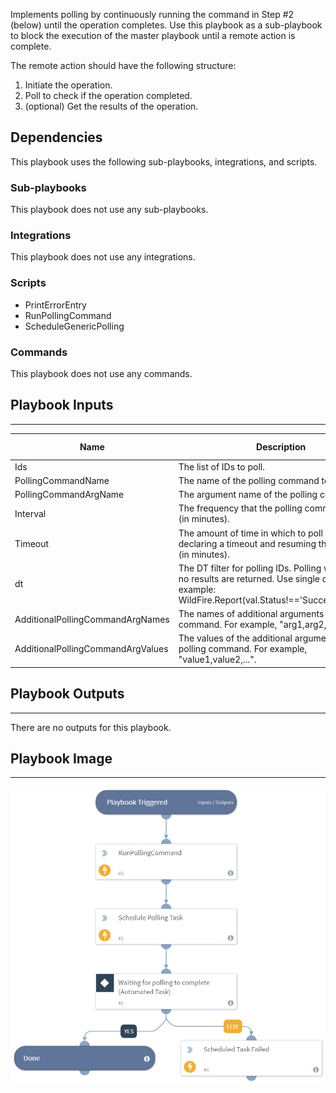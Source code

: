Implements polling by continuously running the command in Step #2 (below) until the operation completes.
Use this playbook as a sub-playbook to block the execution of the master playbook until a remote action is complete.

The remote action should have the following structure:

1. Initiate the operation.
2. Poll to check if the operation completed.
3. (optional) Get the results of the operation.

## Dependencies
This playbook uses the following sub-playbooks, integrations, and scripts.

### Sub-playbooks
This playbook does not use any sub-playbooks.

### Integrations
This playbook does not use any integrations.

### Scripts
* PrintErrorEntry
* RunPollingCommand
* ScheduleGenericPolling

### Commands
This playbook does not use any commands.

## Playbook Inputs
---

| **Name** | **Description** | **Default Value** | **Required** |
| --- | --- | --- | --- | 
| Ids | The list of IDs to poll. | - |Required |
| PollingCommandName | The name of the polling command to run. | - | Required |
| PollingCommandArgName | The argument name of the polling command. | ids | Required |
| Interval | The frequency that the polling command will run (in minutes). | 1 |Required |
| Timeout | The amount of time in which to poll before declaring a timeout and resuming the playbook (in minutes). | 10 | Required |
| dt | The DT filter for polling IDs. Polling will stop when no results are returned. Use single quotes, for example: WildFire.Report(val.Status!=='Success').SHA256. | - | Required |
| AdditionalPollingCommandArgNames | The names of additional arguments for the polling command. For example, "arg1,arg2,...". | - | Optional |
| AdditionalPollingCommandArgValues | The values of the additional arguments for the polling command. For example, "value1,value2,...". | - | Optional |

## Playbook Outputs
---
There are no outputs for this playbook.

## Playbook Image
---
![GenericPolling](https://raw.githubusercontent.com/demisto/content/1bdd5229392bd86f0cc58265a24df23ee3f7e662/docs/images/playbooks/GenericPolling.png)
